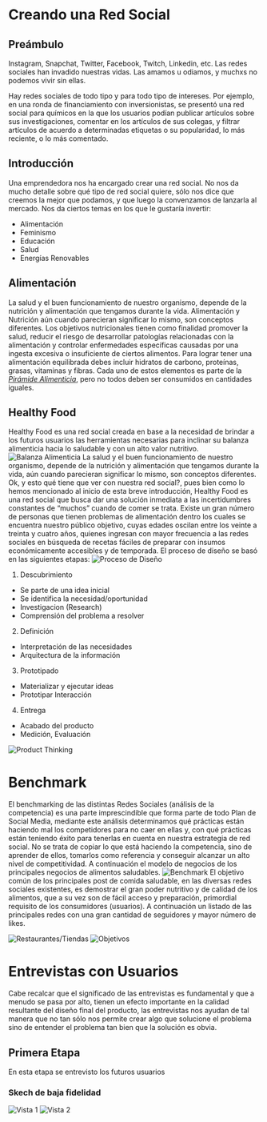 # Creando una Red Social

## Preámbulo

Instagram, Snapchat, Twitter, Facebook, Twitch, Linkedin, etc. Las redes
sociales han invadido nuestras vidas. Las amamos u odiamos, y muchxs no podemos
vivir sin ellas.

Hay redes sociales de todo tipo y para todo tipo de intereses. Por ejemplo,
en una ronda de financiamiento con inversionistas, se presentó una red social
para químicos en la que los usuarios podían publicar artículos sobre sus
investigaciones, comentar en los artículos de sus colegas, y filtrar artículos
de acuerdo a determinadas etiquetas o su popularidad, lo más reciente, o lo
más comentado.

## Introducción

Una emprendedora nos ha encargado crear una red social. No nos da mucho detalle
sobre qué tipo de red social quiere, sólo nos dice que creemos la mejor que
podamos, y que luego la convenzamos de lanzarla al mercado. Nos da ciertos temas
en los que le gustaría invertir:

* Alimentación
* Feminismo
* Educación
* Salud
* Energías Renovables

## Alimentación

La salud y el buen funcionamiento de nuestro organismo, depende de la nutrición y alimentación que tengamos durante la vida. Alimentación y Nutrición aún cuando parecieran significar lo mismo, son conceptos diferentes.
Los objetivos nutricionales tienen como finalidad promover la salud, reducir el riesgo de desarrollar patologías relacionadas con la alimentación y controlar enfermedades específicas causadas por una ingesta excesiva o insuficiente de ciertos alimentos.
Para lograr tener una alimentación equilibrada debes incluir hidratos de carbono, proteínas, grasas, vitaminas y fibras. Cada uno de estos elementos es parte de la [_Pirámide Alimenticia_](https://do1pouckcwxot.cloudfront.net/mexico/uploads/2018/02/17162821/piramide1.jpg), pero no todos deben ser consumidos en cantidades iguales.

## Healthy Food

Healthy Food es una red social creada en base a la necesidad de brindar a los futuros usuarios las herramientas necesarias para inclinar su balanza alimenticia hacia lo saludable y con un alto valor nutritivo.
![Balanza Alimenticia](dist/img/balanza.png)
La salud y el buen funcionamiento de nuestro organismo, depende de la nutrición y alimentación que tengamos durante la vida, aún cuando parecieran significar lo mismo, son conceptos diferentes.
Ok, y esto qué tiene que ver con nuestra red social?, pues bien como lo hemos mencionado al inicio de esta breve introducción, Healthy Food es una red social que busca dar una solución inmediata a las incertidumbres constantes de “muchos” cuando de comer se trata. Existe un gran número de personas que tienen problemas de alimentación dentro los cuales se encuentra nuestro público objetivo, cuyas edades oscilan entre los veinte a treinta y cuatro años, quienes ingresan con mayor frecuencia a las redes sociales en búsqueda de recetas fáciles de preparar con insumos económicamente accesibles y de temporada.
El proceso de diseño se basó en las siguientes etapas:
![Proceso de Diseño](dist/img/Captura.PNG)

1. Descubrimiento
* Se parte de una idea inicial
* Se identifica la necesidad/oportunidad
* Investigacion (Research)
* Comprensión del problema a resolver

2. Definición
* Interpretación de las necesidades
* Arquitectura de la información

3. Prototipado
* Materializar y ejecutar ideas
* Prototipar Interacción

4. Entrega
* Acabado del producto
* Medición, Evaluación

![Product Thinking](dist/img/ProductThinking.png)

# Benchmark
El benchmarking de las distintas Redes Sociales (análisis de la competencia) es una parte imprescindible que forma parte de todo Plan de Social Media, mediante este análisis determinamos qué prácticas están haciendo mal los competidores para no caer en ellas y, con qué prácticas están teniendo éxito para tenerlas en cuenta en nuestra estrategia de red social. No se trata de copiar lo que está haciendo la competencia, sino de aprender de ellos, tomarlos como referencia y conseguir alcanzar un alto nivel de competitividad.  A continuación el modelo de negocios de los principales negocios de alimentos saludables.
![Benchmark](dist/img/Lienzo.png)
El objetivo común de los principales post de comida saludable, en las diversas redes sociales existentes, es demostrar el gran poder nutritivo y de calidad de los alimentos, que a su vez son de fácil acceso y preparación, primordial requisito de los consumidores (usuarios). A continuación un listado de las principales redes con una gran cantidad de seguidores y mayor número de likes.

![Restaurantes/Tiendas](dist/img/Cuadro.png)
![Objetivos](dist/img/Objetivo.PNG)

# Entrevistas con Usuarios
Cabe recalcar que el significado de las entrevistas es fundamental y que a menudo se pasa por alto, tienen un efecto importante en la calidad resultante del diseño final del producto, las entrevistas nos ayudan de tal manera que no tan sólo nos permite crear algo que solucione el problema sino de entender el problema tan bien que la solución es obvia. 

## Primera Etapa
En esta etapa se entrevisto los futuros usuarios 

### Skech de baja fidelidad

![Vista 1](dist/img/skech1.jpg)
![Vista 2](dist/img/skech2.jpg)

